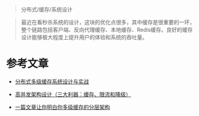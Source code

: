 > 分布式/缓存/系统设计

> 最近在看秒杀系统的设计，这块的优化点很多，其中缓存是很重要的一环，整个链路包括客户端、反向代理缓存、本地缓存、Redis缓存。良好的缓存设计能够极大程度上提升用户的体验和系统的吞吐量。

# 参考文章

* [分布式多级缓存系统设计与实战](https://xie.infoq.cn/article/58e07307f546badafb6ac6b38)

* [高并发架构设计（三大利器：缓存、限流和降级）](https://mp.weixin.qq.com/s/1mBorW_B2xvJ_8FjE_JrCw)

* [一篇文章让你明白你多级缓存的分层架构](https://juejin.cn/post/6844903950051721230)